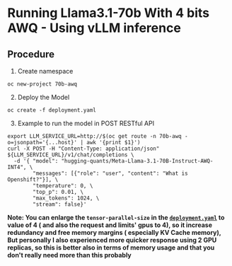 # Running Llama3.1-70b With 4 bits AWQ - Using vLLM inference

## Procedure
1. Create namespace
```shell
oc new-project 70b-awq
```
2. Deploy the Model
```shell
oc create -f deployment.yaml
```

3. Example to run the model in POST RESTful API
```shell
export LLM_SERVICE_URL=http://$(oc get route -n 70b-awq -o=jsonpath='{...host}' | awk '{print $1}')
curl -X POST -H "Content-Type: application/json" ${LLM_SERVICE_URL}/v1/chat/completions \
  -d '{ "model": "hugging-quants/Meta-Llama-3.1-70B-Instruct-AWQ-INT4", \                                                                  
        "messages": [{"role": "user", "content": "What is Openshift?"}], \
        "temperature": 0, \ 
        "top_p": 0.01, \ 
        "max_tokens": 1024, \ 
        "stream": false}'
```

**Note: You can enlarge the `tensor-parallel-size` in the [`deployment.yaml`](./deployment.yaml) to value of 4 ( and also the request and limits' gpus to 4), so it increase redundancy and free memory margins ( especially KV Cache memory),
But personally I also experienced more quicker response using 2 GPU replicas, so this is better also in terms of memory usage and that you don't really need more than this probably** 
